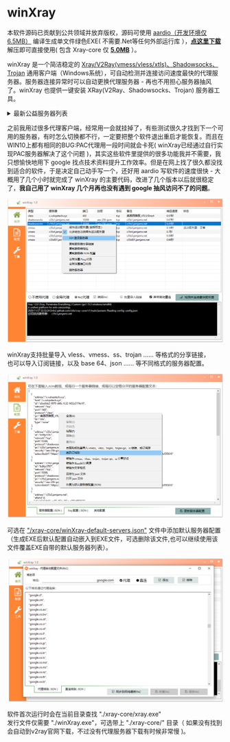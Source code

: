 # winXray 
本软件源码已贡献到公共领域并放弃版权，源码可使用 [aardio（开发环境仅6.5MB）](http://www.aardio.com) 编译生成单文件绿色EXE( 不需要.Net等任何外部运行库 ），**[点这里下载](https://raw.githubusercontent.com/vuvptch/winXray/master/release/winXray.7z)** 解压即可直接使用( 包含 Xray-core 仅  **[5.0MB](https://raw.githubusercontent.com/vuvptch/winXray/master/release/winXray.7z)** ）。

winXray 是一个简洁稳定的 [Xray/V2Ray(vmess/vless/xtls)、Shadowsocks、Trojan](https://github.com/XTLS/Xray-core) 通用客户端（Windows系统），可自动检测并连接访问速度最快的代理服务器。服务器连接异常时可以自动更换代理服务器 - 再也不用担心服务器抽风了。winXray 也提供一键安装 XRay(V2Ray、Shadowsocks、Trojan) 服务器工具。

<details>  <summary>最新公益服务器列表</summary>  <pre>
vless://bf4a6c2b-db1b-57de-f45a-364aa254d1f7@x.vulvpstech.xyz:443/?host=x.vulvpstech.xyz&tls=xtls#%E7%BE%8E%E5%9B%BD%E8%A5%BF%E9%9B%85%E5%9B%BE_XTLS%2FDirect
ss://YWVzLTI1Ni1nY206OGNCdGp2NVQ2N0BjMzVzMS5qYW1qYW1zLm5ldDoxMDM5OA==#c35s1.jamjams.net:10398
ss://YWVzLTI1Ni1nY206OGNCdGp2NVQ2N0BjMzVzMi5qYW1qYW1zLm5ldDoxMDM5OA==#c35s2.jamjams.net:10398
vmess://eyJhZGQiOiJjMzVzMy5qYW1qYW1zLm5ldCIsImFpZCI6OCwiaWQiOiJkMmQyZGI2MS1lYzk4LTQ2M2UtODYxZS1hOTUwY2Y1ZjM2MTAiLCJuZXQiOiJ0Y3AiLCJwb3J0IjoiMTAzOTgiLCJwcyI6ImMzNXMzLmphbWphbXMubmV0IiwidGxzIjoibm9uZSIsInR5cGUiOiJub25lIiwidiI6Mn0=
vmess://eyJhZGQiOiJjMzVzNC5qYW1qYW1zLm5ldCIsImFpZCI6OCwiaWQiOiJkMmQyZGI2MS1lYzk4LTQ2M2UtODYxZS1hOTUwY2Y1ZjM2MTAiLCJuZXQiOiJ0Y3AiLCJwb3J0IjoiMTAzOTgiLCJwcyI6ImMzNXM0LmphbWphbXMubmV0IiwidGxzIjoibm9uZSIsInR5cGUiOiJub25lIiwidiI6Mn0=
vmess://eyJhZGQiOiJjMzVzNS5qYW1qYW1zLm5ldCIsImFpZCI6OCwiaWQiOiJkMmQyZGI2MS1lYzk4LTQ2M2UtODYxZS1hOTUwY2Y1ZjM2MTAiLCJuZXQiOiJ0Y3AiLCJwb3J0IjoiMTAzOTgiLCJwcyI6ImMzNXM1LmphbWphbXMubmV0IiwidGxzIjoibm9uZSIsInR5cGUiOiJub25lIiwidiI6Mn0=
vmess://eyJhZGQiOiJjMzVzODAxLmphbWphbXMubmV0IiwiYWlkIjo4LCJpZCI6ImQyZDJkYjYxLWVjOTgtNDYzZS04NjFlLWE5NTBjZjVmMzYxMCIsIm5ldCI6InRjcCIsInBvcnQiOiIxMDM5OCIsInBzIjoiYzM1czgwMS5qYW1qYW1zLm5ldCIsInRscyI6Im5vbmUiLCJ0eXBlIjoibm9uZSIsInYiOjJ9
</pre></details>    

之前我用过很多代理客户端，经常用一会就挂掉了，有些测试很久才找到下一个可用的服务器，有时怎么切换都不行，一定要把整个软件退出重启才能恢复。而且在WIN10上都有相同的BUG:PAC代理用一段时间就会卡死( winXray已经通过自行实现PAC服务器解决了这个问题 )，其实这些软件里提供的很多功能我并不需要，我只想愉快地用下 google 找点技术资料提升工作效率。但是在网上找了很久都没找到适合的软件，于是决定自己动手写一个，还好用 aardio 写软件的速度很快 - 大概用了几个小时就完成了 winXray 的主要代码，改进了几个版本以后就很稳定了，**我自己用了 winXray  几个月再也没有遇到 google 抽风访问不了的问题**。    


![winXray](./screenshots/winXray.png)

winXray支持批量导入 vless、vmess、ss、trojan …… 等格式的分享链接，  
也可以导入订阅链接，以及 base 64、json …… 等不同格式的服务器配置。

![服务器配置](./screenshots/config.json.png)

可选在 ["/xray-core/winXray-default-servers.json"](./xray-core/winXray-default-servers.json) 文件中添加默认服务器配置（生成EXE后默认配置自动嵌入到EXE文件，可选删除该文件,也可以继续使用该文件覆盖EXE自带的默认服务器列表）。

![PAC配置](./screenshots/pac.png)

软件首次运行时会在当前目录查找 "./xray-core/xray.exe"   
发行文件仅需要 "./winXray.exe"，可选带上 "./xray-core/" 目录（ 如果没有找到会自动到v2ray官网下载，不过没有代理服务器下载有时候非常慢 )。
